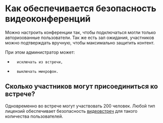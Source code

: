 <h1>Как обеспечивается безопасность видеоконференций</h1>

 

Можно настроить конференции так, чтобы подключаться могли только авторизованные пользователи. Так же есть зал ожидания, участников можно подтверждать вручную, чтобы максимально защитить контент.

 

При этом администратор может:

+       исключать из встречи,

+       выключать микрофон.

 


<h2>Сколько участников могут присоединиться ко встрече?</h2>

 

Одновременно во встрече могут участвовать 200 человек. Любой тип лицензий обеспечивает безопасность [видеовстреч](https://developers.sber.ru/portal/products/jazz-by-sber) для такого количества пользователей.
